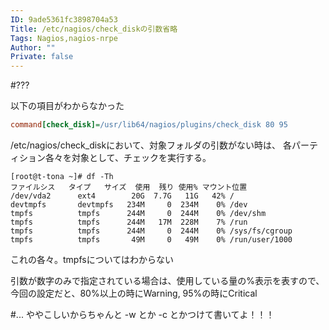 ```yaml
---
ID: 9ade5361fc3898704a53
Title: /etc/nagios/check_diskの引数省略
Tags: Nagios,nagios-nrpe
Author: ""
Private: false
---
```


#???

以下の項目がわからなかった

```/etc/nagios/nrpe.cfg
command[check_disk]=/usr/lib64/nagios/plugins/check_disk 80 95
```

/etc/nagios/check_diskにおいて、対象フォルダの引数がない時は、
各パーティション各々を対象として、チェックを実行する。

```
[root@t-tona ~]# df -Th
ファイルシス   タイプ   サイズ  使用  残り 使用% マウント位置
/dev/vda2      ext4        20G  7.7G   11G   42% /
devtmpfs       devtmpfs   234M     0  234M    0% /dev
tmpfs          tmpfs      244M     0  244M    0% /dev/shm
tmpfs          tmpfs      244M   17M  228M    7% /run
tmpfs          tmpfs      244M     0  244M    0% /sys/fs/cgroup
tmpfs          tmpfs       49M     0   49M    0% /run/user/1000
```
これの各々。tmpfsについてはわからない

引数が数字のみで指定されている場合は、使用している量の%表示を表すので、
今回の設定だと、80%以上の時にWarning, 95%の時にCritical

#...
ややこしいからちゃんと -w とか -c とかつけて書いてよ！！！
